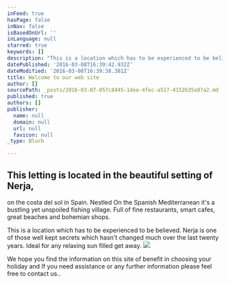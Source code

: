 ```yaml
---
inFeed: true
hasPage: false
inNav: false
isBasedOnUrl: ''
inLanguage: null
starred: true
keywords: []
description: "This is a location which has to be experienced to be believed. Nerja is one of those well kept secrets which hasn't changed much over the last twenty years. Ideal for any relaxing sun filled get away."
datePublished: '2016-03-08T16:39:42.932Z'
dateModified: '2016-03-08T16:39:38.381Z'
title: Welcome to our web site
author: []
sourcePath: _posts/2016-03-07-057c8445-1dee-4fec-a517-4152b35a97a2.md
published: true
authors: []
publisher:
  name: null
  domain: null
  url: null
  favicon: null
_type: Blurb

---
```

## This letting is located in the beautiful setting of Nerja, 

on the costa del sol in Spain. Nestled On the Spanish Mediterranean it's a bustling yet unspoiled fishing village. Full of fine restaurants, smart cafes, great beaches and bohemian shops.

This is a location which has to be experienced to be believed. Nerja is one of those well kept secrets which hasn't changed much over the last twenty years. Ideal for any relaxing sun filled get away.
![](https://s3-us-west-2.amazonaws.com/the-grid-img/p/1ff6f085a1ac2d9506ef93ecafdb00d37357cc94.jpg)

We hope you find the information on this site of benefit in choosing your holiday and If you need assistance or any further information please feel free to contact us..